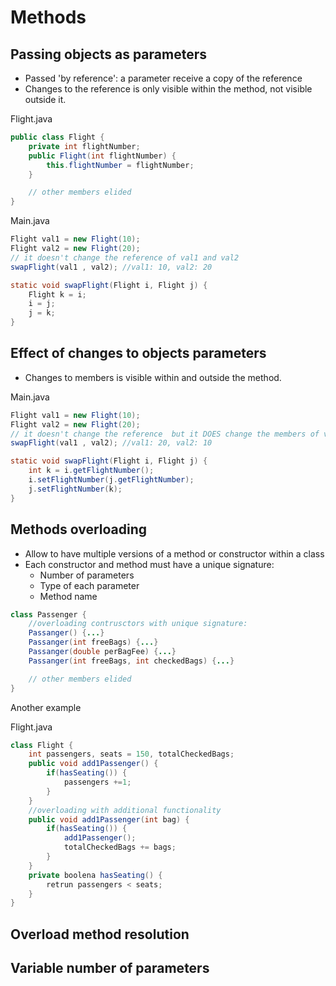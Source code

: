 # Methods

## Passing objects as parameters

- Passed 'by reference': a parameter receive a copy of the reference
- Changes to the reference is only visible within the method, not visible outside it.

Flight.java

```java
public class Flight {
    private int flightNumber;
    public Flight(int flightNumber) {
        this.flightNumber = flightNumber;
    }

    // other members elided
}
```

Main.java

```java
Flight val1 = new Flight(10);
Flight val2 = new Flight(20);
// it doesn't change the reference of val1 and val2
swapFlight(val1 , val2); //val1: 10, val2: 20

static void swapFlight(Flight i, Flight j) {
    Flight k = i;
    i = j;
    j = k;
}
```

## Effect of changes to objects parameters

- Changes to members is visible within and outside the method.

Main.java

```java
Flight val1 = new Flight(10);
Flight val2 = new Flight(20);
// it doesn't change the reference  but it DOES change the members of val1 and val2
swapFlight(val1 , val2); //val1: 20, val2: 10

static void swapFlight(Flight i, Flight j) {
    int k = i.getFlightNumber();
    i.setFlightNumber(j.getFlightNumber);
    j.setFlightNumber(k);
}
```

## Methods overloading

- Allow to have multiple versions of a method or constructor within a class
- Each constructor and method must have a unique signature:
  - Number of parameters
  - Type of each parameter
  - Method name

```java
class Passenger {
    //overloading contrusctors with unique signature:
    Passanger() {...}
    Passanger(int freeBags) {...}
    Passanger(double perBagFee) {...}
    Passanger(int freeBags, int checkedBags) {...}

    // other members elided
}
```

Another example

Flight.java

```java
class Flight {
    int passengers, seats = 150, totalCheckedBags;
    public void add1Passenger() {
        if(hasSeating()) {
            passengers +=1;
        }
    }
    //overloading with additional functionality
    public void add1Passenger(int bag) {
        if(hasSeating()) {
            add1Passenger();
            totalCheckedBags += bags;
        }
    }
    private boolena hasSeating() {
        retrun passengers < seats;
    }
}

```

## Overload method resolution

## Variable number of parameters

